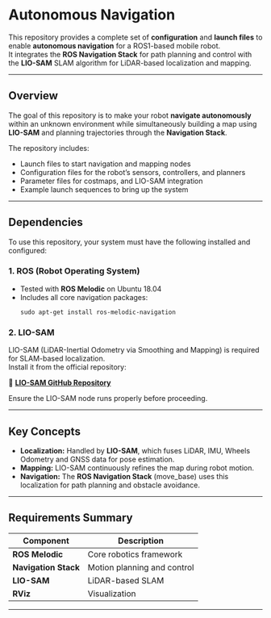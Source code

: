# Autonomous Navigation

This repository provides a complete set of **configuration** and **launch files** to enable **autonomous navigation** for a ROS1-based mobile robot.  
It integrates the **ROS Navigation Stack** for path planning and control with the **LIO-SAM** SLAM algorithm for LiDAR-based localization and mapping.

---

## Overview

The goal of this repository is to make your robot **navigate autonomously** within an unknown environment while simultaneously building a map using **LIO-SAM** and planning trajectories through the **Navigation Stack**.

The repository includes:
- Launch files to start navigation and mapping nodes
- Configuration files for the robot’s sensors, controllers, and planners
- Parameter files for costmaps, and LIO-SAM integration
- Example launch sequences to bring up the system

---

## Dependencies

To use this repository, your system must have the following installed and configured:

### 1. **ROS (Robot Operating System)**
- Tested with **ROS Melodic** on Ubuntu 18.04
- Includes all core navigation packages:
  ```
  sudo apt-get install ros-melodic-navigation
  ```

### 2. **LIO-SAM**
LIO-SAM (LiDAR-Inertial Odometry via Smoothing and Mapping) is required for SLAM-based localization.  
Install it from the official repository:

🔗 **[LIO-SAM GitHub Repository](https://github.com/TixiaoShan/LIO-SAM)**


Ensure the LIO-SAM node runs properly before proceeding.

---

## Key Concepts

- **Localization:** Handled by **LIO-SAM**, which fuses LiDAR, IMU, Wheels Odometry and GNSS data for pose estimation.
- **Mapping:** LIO-SAM continuously refines the map during robot motion.
- **Navigation:** The **ROS Navigation Stack** (move_base) uses this localization for path planning and obstacle avoidance.

---

## Requirements Summary

| Component | Description |
|------------|--------------|
| **ROS Melodic** | Core robotics framework |
| **Navigation Stack** | Motion planning and control |
| **LIO-SAM** | LiDAR-based SLAM |
| **RViz** | Visualization |

---

